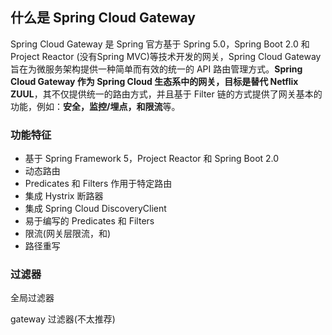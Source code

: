 ## 什么是 Spring Cloud Gateway

Spring Cloud Gateway 是 Spring 官方基于 Spring 5.0，Spring Boot 2.0 和 Project Reactor (没有Spring MVC)等技术开发的网关，Spring Cloud Gateway 旨在为微服务架构提供一种简单而有效的统一的 API 路由管理方式。**Spring Cloud Gateway 作为 Spring Cloud 生态系中的网关，目标是替代 Netflix ZUUL**，其不仅提供统一的路由方式，并且基于 Filter 链的方式提供了网关基本的功能，例如：**安全，监控/埋点，和限流**等。

### 功能特征

- 基于 Spring Framework 5，Project Reactor 和 Spring Boot 2.0
- 动态路由
- Predicates 和 Filters 作用于特定路由
- 集成 Hystrix 断路器
- 集成 Spring Cloud DiscoveryClient
- 易于编写的 Predicates 和 Filters
- 限流(网关层限流，和)
- 路径重写



### 过滤器

全局过滤器

gateway 过滤器(不太推荐)

